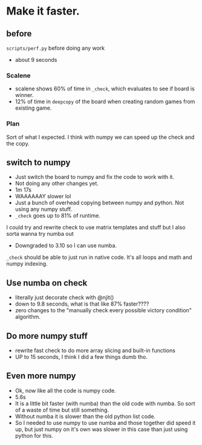 # Make it faster.


## before
`scripts/perf.py` before doing any work
* about 9 seconds
### Scalene
* scalene shows 60% of time in `_check`, which evaluates to see if board is winner.
* 12% of time in `deepcopy` of the board when creating random games from existing game.

### Plan
Sort of what I expected. I think with numpy we can speed up the check and the copy.

## switch to numpy
* Just switch the board to numpy and fix the code to work with it.
* Not doing any other changes yet.
* 1m 17s
* WAAAAAAY slower lol
* Just a bunch of overhead copying between numpy and python. Not using any numpy stuff.
* `_check` goes up to 81% of runtime.

I could try and rewrite check to use matrix templates and stuff but I also sorta wanna try numba out
* Downgraded to 3.10 so I can use numba.

`_check` should be able to just run in native code. It's all loops and math and numpy indexing.

## Use numba on check
* literally just decorate check with @njit()
* down to 9.8 seconds, what is that like 87% faster????
* zero changes to the "manually check every possible victory condition" algorithm.

## Do more numpy stuff
* rewrite fast check to do more array slicing and built-in functions
* UP to 15 seconds, I think I did a few things dumb tho.

## Even more numpy
* Ok, now like all the code is numpy code.
* 5.6s
* It is a little bit faster (with numba) than the old code with numba. So sort of a waste of time but still something.
* Without numba it is slower than the old python list code.
* So I needed to use numpy to use numba and those together did speed it up, but just numpy on it's own was slower in
  this case than just using python for this.